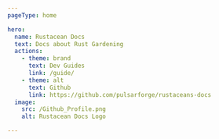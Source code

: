 ```yaml
---
pageType: home

hero:
  name: Rustacean Docs
  text: Docs about Rust Gardening
  actions:
    - theme: brand
      text: Dev Guides
      link: /guide/
    - theme: alt
      text: Github
      link: https://github.com/pulsarforge/rustaceans-docs
  image:
    src: /Github_Profile.png
    alt: Rustacean Docs Logo

---
```

